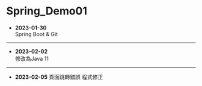 # Spring_Demo01
* **2023-01-30**  
Spring Boot & Git  

---  

* **2023-02-02**  
修改為Java 11  

---

* **2023-02-05**
頁面跳轉錯誤 程式修正